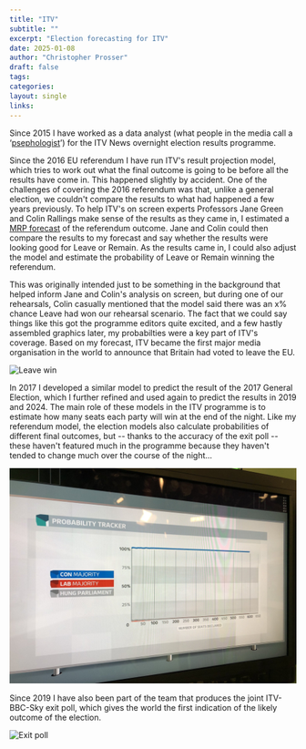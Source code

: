 ```yaml
---
title: "ITV"
subtitle: ""
excerpt: "Election forecasting for ITV"
date: 2025-01-08
author: "Christopher Prosser"
draft: false
tags:
categories:
layout: single
links:
---
```


Since 2015 I have worked as a data analyst (what people in the media call a &#8216;<a href="https://en.wikipedia.org/wiki/Psephology">psephologist</a>&#8217;) for the ITV News overnight election results programme. 

Since the 2016 EU referendum I have run ITV's result projection model, which tries to work out what the final outcome is going to be before all the results have come in. This happened slightly by accident. One of the challenges of covering the 2016 referendum was that, unlike a general election, we couldn't compare the results to what had happened a few years previously. To help ITV's on screen experts Professors Jane Green and Colin Rallings make sense of the results as they came in, I estimated a <a href="https://www.britishpollingcouncil.org/briefing-spotlight-on-mrp/">MRP forecast</a> of the referendum outcome. Jane and Colin could then compare the results to my forecast and say whether the results were looking good for Leave or Remain. As the results came in, I could also adjust the model and estimate the probability of Leave or Remain winning the referendum. 

This was originally intended just to be something in the background that helped inform Jane and Colin's analysis on screen, but during one of our rehearsals, Colin casually mentioned that the model said there was an x% chance Leave had won our rehearsal scenario. The fact that we could say things like this got the programme editors quite excited, and a few hastly assembled graphics later, my probabilties were a key part of ITV's coverage. Based on my forecast, ITV became the first major media organisation in the world to announce that Britain had voted to leave the EU.    

![Leave win](leavewin.png)

In 2017 I developed a similar model to predict the result of the 2017 General Election, which I further refined and used again to predict the results in 2019 and 2024. The main role of these models in the ITV programme is to estimate how many seats each party will win at the end of the night. Like my referendum model, the election models also calculate probabilities of different final outcomes, but -- thanks to the accuracy of the exit poll -- these haven't featured much in the programme because they haven't tended to change much over the course of the night...

![2019 probability tracker](prob_tracker.jpg)

Since 2019 I have also been part of the team that produces the joint ITV-BBC-Sky exit poll, which gives the world the first indication of the likely outcome of the election.

![Exit poll](exitpoll.png) 
  
  
  
  